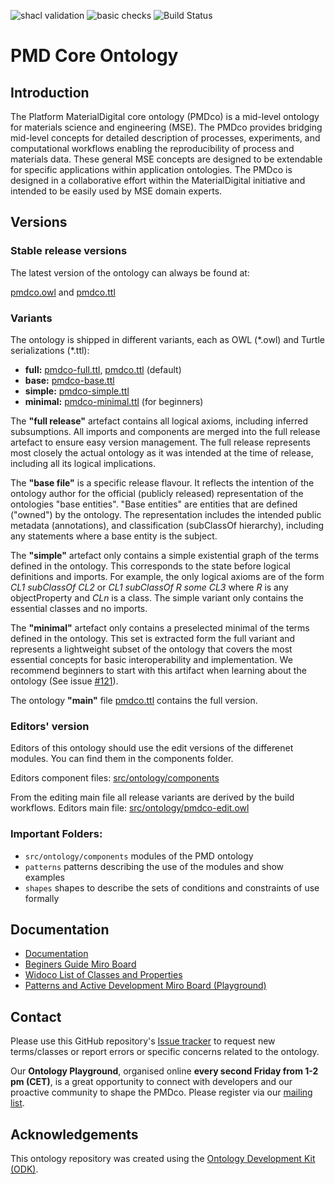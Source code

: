 ![shacl validation](https://github.com/materialdigital/core-ontology/actions/workflows/shacl.yaml/badge.svg)
![basic checks](https://github.com/materialdigital/core-ontology/actions/workflows/quality-checks.yaml/badge.svg)
![Build Status](https://github.com/materialdigital/core-ontology/actions/workflows/qc.yml/badge.svg)


# PMD Core Ontology

## Introduction

The Platform MaterialDigital core ontology (PMDco) is a mid-level ontology for materials science and engineering (MSE). The PMDco provides bridging mid-level concepts for detailed description of processes, experiments, and computational workflows enabling the reproducibility of process and materials data. These general MSE concepts are designed to be extendable for specific applications within application ontologies. The PMDco is designed in a collaborative effort within the MaterialDigital initiative and intended to be easily used by MSE domain experts.


## Versions
### Stable release versions

The latest version of the ontology can always be found at:


[pmdco.owl](https://raw.githubusercontent.com/materialdigital/core-ontology/refs/heads/main/pmdco.owl) and [pmdco.ttl](https://raw.githubusercontent.com/materialdigital/core-ontology/refs/heads/main/pmdco.ttl)


### Variants

The ontology is shipped in different variants, each as OWL (\*.owl) and Turtle serializations (\*.ttl):

* **full:** [pmdco-full.ttl](https://raw.githubusercontent.com/materialdigital/core-ontology/refs/heads/main/pmdco-full.ttl), [pmdco.ttl](https://raw.githubusercontent.com/materialdigital/core-ontology/refs/heads/main/pmdco.ttl) (default)
* **base:** [pmdco-base.ttl](https://raw.githubusercontent.com/materialdigital/core-ontology/refs/heads/main/pmdco-base.ttl)
* **simple:** [pmdco-simple.ttl](https://raw.githubusercontent.com/materialdigital/core-ontology/refs/heads/main/pmdco-simple.ttl)
* **minimal:** [pmdco-minimal.ttl](https://raw.githubusercontent.com/materialdigital/core-ontology/refs/heads/main/pmdco-minimal.ttl) (for beginners)

The **"full release"** artefact contains all logical axioms, including inferred subsumptions. All imports and components are merged into the full release artefact to ensure easy version management. The full release represents most closely the actual ontology as it was intended at the time of release, including all its logical implications. 

The **"base file"** is a specific release flavour. It reflects the intention of the ontology author for the official (publicly released) representation of the ontologies "base entities". "Base entities" are entities that are defined ("owned") by the ontology. The representation includes the intended public metadata (annotations), and classification (subClassOf hierarchy), including any statements where a base entity is the subject.

The **"simple"** artefact only contains a simple existential graph of the terms defined in the ontology. This corresponds to the state before logical definitions and imports. For example, the only logical axioms are of the form *CL1 subClassOf CL2* or *CL1 subClassOf R some CL3* where *R* is any objectProperty and *CLn* is a class. The simple variant only contains the essential classes and no imports.

The **"minimal"** artefact only contains a preselected minimal of the terms defined in the ontology. This set is extracted form the full variant and represents a lightweight subset of the ontology that covers the most essential concepts for basic interoperability and implementation. We recommend beginners to start with this artifact when learning about the ontology (See issue [#121](https://github.com/materialdigital/core-ontology/issues/121)).


The ontology **"main"** file [pmdco.ttl](https://raw.githubusercontent.com/materialdigital/core-ontology/refs/heads/main/pmdco.ttl) contains the full version.


### Editors' version

Editors of this ontology should use the edit versions of the differenet modules. You can find them in the components folder.

Editors component files: [src/ontology/components](https://github.com/materialdigital/core-ontology/blob/main/src/ontology/components)

From the editing main file all release variants are derived by the build workflows.
Editors main file: [src/ontology/pmdco-edit.owl](https://github.com/materialdigital/core-ontology/blob/main/src/ontology/pmdco-edit.owl)

### Important Folders: 

 - ```src/ontology/components```    modules of the PMD ontology
 - ```patterns```    patterns describing the use of the modules and show examples
 - ```shapes```    shapes to describe the sets of conditions and constraints of use formally

## Documentation

- [Documentation](https://materialdigital.github.io/core-ontology/docs)
- [Beginers Guide Miro Board ](https://miro.com/app/board/uXjVLY9FwGU=/)
- [Widoco List of Classes and Properties](https://materialdigital.github.io/core-ontology/)
- [Patterns and Active Development Miro Board (Playground)](https://miro.com/app/board/uXjVNOTPrFo=/)

 
## Contact

Please use this GitHub repository's [Issue tracker](https://github.com/materialdigital/core-ontology/issues) to request new terms/classes or report errors or specific concerns related to the ontology.

Our **Ontology Playground**, organised online **every second Friday from 1-2 pm (CET)**, is a great opportunity to connect with developers and our proactive community to shape the PMDco. Please register via our [mailing list](https://www.lists.kit.edu/sympa/subscribe/ontology-playground?previous_action=info).

## Acknowledgements

This ontology repository was created using the [Ontology Development Kit (ODK)](https://github.com/INCATools/ontology-development-kit).
